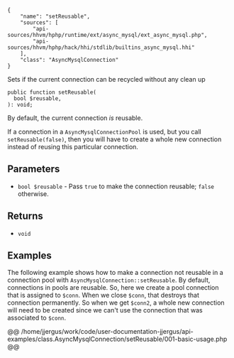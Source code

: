 ``` yamlmeta
{
    "name": "setReusable",
    "sources": [
        "api-sources/hhvm/hphp/runtime/ext/async_mysql/ext_async_mysql.php",
        "api-sources/hhvm/hphp/hack/hhi/stdlib/builtins_async_mysql.hhi"
    ],
    "class": "AsyncMysqlConnection"
}
```




Sets if the current connection can be recycled without any clean up




``` Hack
public function setReusable(
  bool $reusable,
): void;
```




By default, the current connection *is* reusable.




If a connection in a ` AsyncMysqlConnectionPool ` is used, but you call
`` setReusable(false) ``, then you will have to create a whole new connection
instead of reusing this particular connection.




## Parameters




+ ` bool $reusable ` - Pass `` true `` to make the connection reusable; ``` false ```
  otherwise.




## Returns




* ` void `




## Examples




The following example shows how to make a connection not reusable in a connection pool with ` AsyncMysqlConnection::setReusable `. By default, connections in pools are reusable. So, here we create a pool connection that is assigned to `` $conn ``. When we close ``` $conn ```, that destroys that connection permanently. So when we get ```` $conn2 ````, a whole new connection will need to be created since we can't use the connection that was associated to ````` $conn `````.







@@ /home/jjergus/work/code/user-documentation-jjergus/api-examples/class.AsyncMysqlConnection/setReusable/001-basic-usage.php @@
<!-- HHAPIDOC -->
